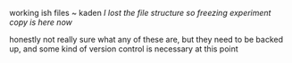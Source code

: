 working ish files ~ kaden
*I lost the file structure so freezing experiment copy is here now*

honestly not really sure what any of these are, but they need to be backed up, and some kind of version control is necessary at this point
